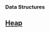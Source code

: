 ### Data Structures

## [Heap](https://github.com/pvhoffman/Algorithms-and-Data-Structures/tree/master/Data%20Structures/Heap)

